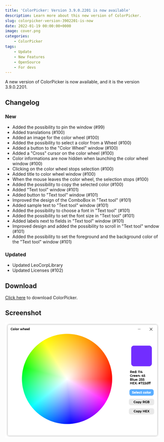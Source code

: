 ```yaml
---
title: 'ColorPicker: Version 3.9.0.2201 is now available'
description: Learn more about this new version of ColorPicker.
slug: colorpicker-version-3902201-is-now
date: 2022-01-19 00:00:00+0000
image: cover.png
categories:
    - ColorPicker
tags:
    - Update
    - New Features
    - OpenSource
    - For devs
---
```

A new version of ColorPicker is now available, and it is the version 3.9.0.2201.

## Changelog
### New
- Added the possibility to pin the window (#99)
- Added translations (#100)
- Added an image for the color wheel (#100)
- Added the possibility to select a color from a Wheel (#100)
- Added a button to the "Color Wheel" window (#100)
- Added a "Cross" cursor on the color wheel (#100)
- Color informations are now hidden when launching the color wheel window (#100)
- Clicking on the color wheel stops selection (#100)
- Added title to color wheel window (#100)
- When the mouse leaves the color wheel, the selection stops (#100)
- Added the possibility to copy the selected color (#100)
- Added "Text tool" window (#101)
- Added button to "Text tool" window (#101)
- Improved the design of the ComboBox in "Text tool" (#101)
- Added sample text to "Text tool" window (#101)
- Added the possibility to choose a font in "Text tool" (#101)
- Added the possibility to set the font size in "Text tool" (#101)
- Added labels next to fields in "Text tool" window (#101)
- Improved design and added the possibility to scroll in "Text tool" wndow (#101)
- Added the possibility to set the foreground and the background color of the "Text tool" window (#101)
### Updated
- Updated LeoCorpLibrary
- Updated Licenses (#102)

## Download

[Click here](https://tinyurl.com/DownloadColorPicker) to download ColorPicker.

## Screenshot
![The "Color wheel" of ColorPicker.](cover.png)